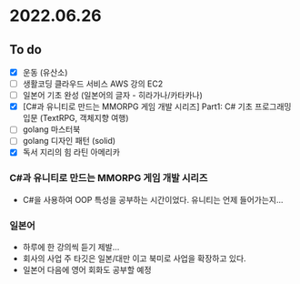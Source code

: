 # 2022.06.26

## To do

- [x] 운동 (유산소)
- [ ] 생활코딩 클라우드 서비스 AWS 강의 EC2
- [ ] 일본어 기초 완성 (일본어의 글자 - 히라가나/카타카나)
- [x] [C#과 유니티로 만드는 MMORPG 게임 개발 시리즈] Part1: C# 기초 프로그래밍 입문 (TextRPG, 객체지향 여행)
- [ ] golang 마스터북
- [ ] golang 디자인 패턴 (solid)
- [x] 독서 지리의 힘 라틴 아메리카

### C#과 유니티로 만드는 MMORPG 게임 개발 시리즈

- C#을 사용하여 OOP 특성을 공부하는 시간이었다. 유니티는 언제 들어가는지...

### 일본어

- 하루에 한 강의씩 듣기 제발...
- 회사의 사업 주 타깃은 일본/대만 이고 북미로 사업을 확장하고 있다.
- 일본어 다음에 영어 회화도 공부할 예정
